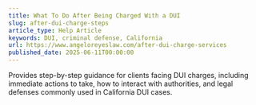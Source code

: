 ```yaml
---
title: What To Do After Being Charged With a DUI
slug: after-dui-charge-steps
article_type: Help Article
keywords: DUI, criminal defense, California
url: https://www.angeloreyeslaw.com/after-dui-charge-services
published_date: 2025-06-11T00:00:00
---
```


Provides step-by-step guidance for clients facing DUI charges, including immediate actions to take, how to interact with authorities, and legal defenses commonly used in California DUI cases.